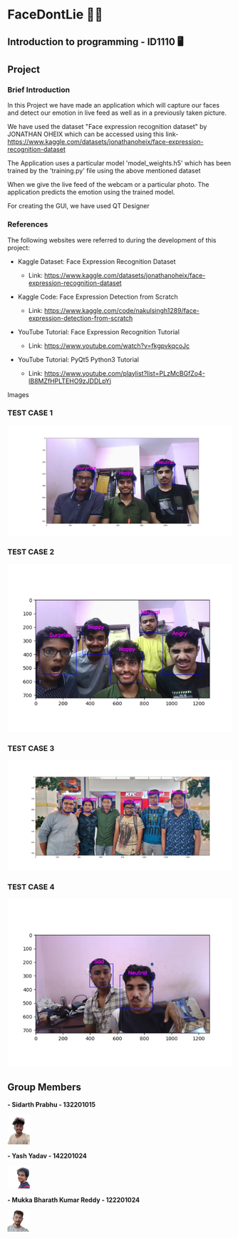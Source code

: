 # FaceDontLie 👨‍💻
## Introduction to programming - ID1110 🖥️
## Project

### Brief Introduction
In this Project we have made an application which will capture our faces and detect our emotion in live feed as well as in a previously taken picture.

We have used the dataset "Face expression recognition dataset" by JONATHAN OHEIX which can be accessed using this link-
https://www.kaggle.com/datasets/jonathanoheix/face-expression-recognition-dataset

The Application uses a particular model 'model_weights.h5' which has been trained by the 'training.py' file using the above mentioned dataset

When we give the live feed of the webcam or a particular photo. The application predicts the emotion using the trained model.

For creating the GUI, we have used QT Designer

### References

The following websites were referred to during the development of this project:

- Kaggle Dataset: Face Expression Recognition Dataset
  - Link: https://www.kaggle.com/datasets/jonathanoheix/face-expression-recognition-dataset

- Kaggle Code: Face Expression Detection from Scratch
  - Link: https://www.kaggle.com/code/nakulsingh1289/face-expression-detection-from-scratch

- YouTube Tutorial: Face Expression Recognition Tutorial
  - Link: https://www.youtube.com/watch?v=fkgpvkqcoJc
  
- YouTube Tutorial: PyQt5 Python3 Tutorial
  - Link: https://www.youtube.com/playlist?list=PLzMcBGfZo4-lB8MZfHPLTEHO9zJDDLpYj

Images
### TEST CASE 1

!["1"](images/Figure_1.png)

### TEST CASE 2

!["2"](images/Figure_2.png)

### TEST CASE 3

!["3"](images/Figure_3.png)

### TEST CASE 4

!["3"](images/Figure_4.png)

## Group Members
**- Sidarth Prabhu - 132201015**

!["gp1"](images/gp1.png)

**- Yash Yadav - 142201024**

!["gp2"](images/gp2.png)

**- Mukka Bharath Kumar Reddy - 122201024**

!["gp3"](images/gp3.png)




